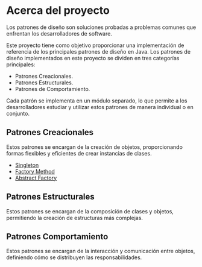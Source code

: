 # Acerca del proyecto

Los patrones de diseño son soluciones probadas a problemas comunes que enfrentan los
desarrolladores de software. 

Este proyecto tiene como objetivo proporcionar una implementación de referencia de los
principales patrones de diseño en Java. Los patrones de diseño implementados en este proyecto 
se dividen en tres categorías principales:

- Patrones Creacionales.
- Patrones Estructurales.
- Patrones de Comportamiento.

Cada patrón se implementa en un módulo separado, lo que permite a los desarrolladores estudiar 
y utilizar estos patrones de manera individual o en conjunto.

## Patrones Creacionales

Estos patrones se encargan de la creación de objetos, proporcionando
formas flexibles y eficientes de crear instancias de clases.

- [Singleton](./creational/singleton/README.md)
- [Factory Method](./creational/factory-method/README.md)
- [Abstract Factory](./creational/abstract-factory/README.md)

## Patrones Estructurales

Estos patrones se encargan de la composición de clases y objetos,
permitiendo la creación de estructuras más complejas.

## Patrones Comportamiento

Estos patrones se encargan de la interacción y comunicación
entre objetos, definiendo cómo se distribuyen las responsabilidades.